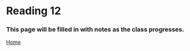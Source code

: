 # Reading 12

### This page will be filled in with notes as the class progresses.

[Home](https://peymade.github.io/reading-notes/)